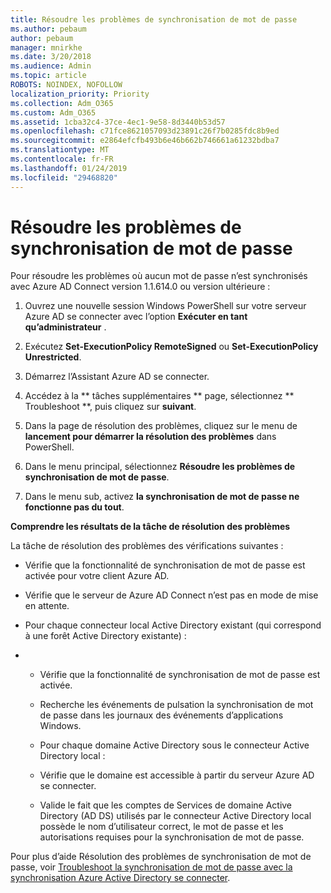 ```yaml
---
title: Résoudre les problèmes de synchronisation de mot de passe
ms.author: pebaum
author: pebaum
manager: mnirkhe
ms.date: 3/20/2018
ms.audience: Admin
ms.topic: article
ROBOTS: NOINDEX, NOFOLLOW
localization_priority: Priority
ms.collection: Adm_O365
ms.custom: Adm_O365
ms.assetid: 1cba32c4-37ce-4ec1-9e58-8d3440b53d57
ms.openlocfilehash: c71fce8621057093d23891c26f7b0285fdc8b9ed
ms.sourcegitcommit: e2864efcfb493b6e46b662b746661a61232bdba7
ms.translationtype: MT
ms.contentlocale: fr-FR
ms.lasthandoff: 01/24/2019
ms.locfileid: "29468820"
---
```

# <a name="troubleshoot-password-synchronization"></a>Résoudre les problèmes de synchronisation de mot de passe

Pour résoudre les problèmes où aucun mot de passe n’est synchronisés avec Azure AD Connect version 1.1.614.0 ou version ultérieure :
  
1. Ouvrez une nouvelle session Windows PowerShell sur votre serveur Azure AD se connecter avec l’option **Exécuter en tant qu’administrateur** . 
    
2. Exécutez **Set-ExecutionPolicy RemoteSigned** ou **Set-ExecutionPolicy Unrestricted**. 
    
3. Démarrez l’Assistant Azure AD se connecter.
    
4. Accédez à la ** tâches supplémentaires ** page, sélectionnez ** Troubleshoot **, puis cliquez sur **suivant**. 
    
5. Dans la page de résolution des problèmes, cliquez sur le menu de **lancement pour démarrer la résolution des problèmes** dans PowerShell. 
    
6. Dans le menu principal, sélectionnez **Résoudre les problèmes de synchronisation de mot de passe**. 
    
7. Dans le menu sub, activez **la synchronisation de mot de passe ne fonctionne pas du tout**. 
    
 **Comprendre les résultats de la tâche de résolution des problèmes**
  
La tâche de résolution des problèmes des vérifications suivantes :
  
- Vérifie que la fonctionnalité de synchronisation de mot de passe est activée pour votre client Azure AD.
    
- Vérifie que le serveur de Azure AD Connect n’est pas en mode de mise en attente.
    
- Pour chaque connecteur local Active Directory existant (qui correspond à une forêt Active Directory existante) :
    
- 
  - Vérifie que la fonctionnalité de synchronisation de mot de passe est activée.
    
  - Recherche les événements de pulsation la synchronisation de mot de passe dans les journaux des événements d’applications Windows.
    
  - Pour chaque domaine Active Directory sous le connecteur Active Directory local :
    
  - Vérifie que le domaine est accessible à partir du serveur Azure AD se connecter.
    
  - Valide le fait que les comptes de Services de domaine Active Directory (AD DS) utilisés par le connecteur Active Directory local possède le nom d’utilisateur correct, le mot de passe et les autorisations requises pour la synchronisation de mot de passe.
    
Pour plus d’aide Résolution des problèmes de synchronisation de mot de passe, voir [Troubleshoot la synchronisation de mot de passe avec la synchronisation Azure Active Directory se connecter](https://docs.microsoft.com/en-us/azure/active-directory/connect/active-directory-aadconnectsync-troubleshoot-password-synchronization).
  


